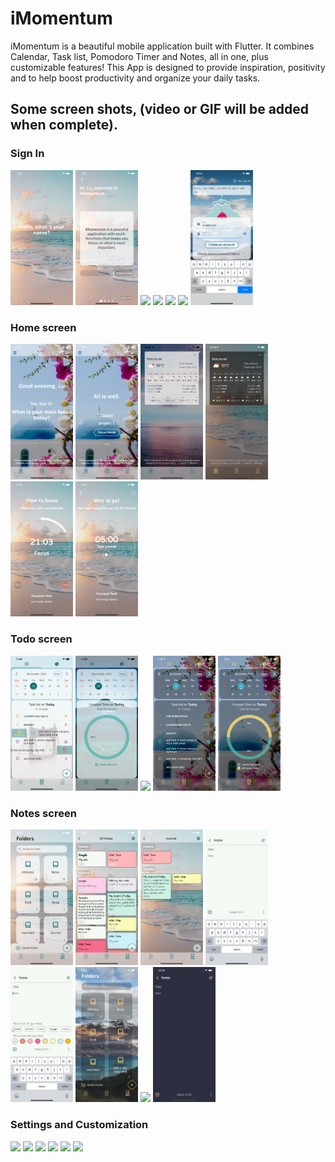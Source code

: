 # iMomentum

iMomentum is a beautiful mobile application built with Flutter. It combines Calendar, Task list, Pomodoro Timer and Notes, all in one, plus customizable features! This App is designed to provide inspiration, positivity and to help boost productivity and organize your daily tasks.

## Some screen shots, (video or GIF will be added when complete).

### Sign In

<p float="left">
  <img src="/screenshots/landing_and_signin/landing1.png" width="100" />
  <img src="/screenshots/landing_and_signin/landing2.png" width="100" />
  <img src="/screenshots/landing_and_signin/landing3.png" width="100" />
  <img src="/screenshots/landing_and_signin/landing4.png" width="100" />
  <img src="/screenshots/landing_and_signin/landing5.png" width="100" />
  <img src="/screenshots/landing_and_signin/signin1.png" width="100" />
  <img src="/screenshots/landing_and_signin/signin3.png" width="100" />
</p>

### Home screen

<p float="left">
  <img src="/screenshots/home_screen/home1.png" width="100" />
  <img src="/screenshots/home_screen/home2.png" width="100" />
  <img src="/screenshots/home_screen/home_weather_light.png" width="100" />
  <img src="/screenshots/home_screen/home_weather_dark.png" width="100" />
  <img src="/screenshots/home_screen/home3.png" width="100" />
  <img src="/screenshots/home_screen/home4.png" width="100" />
</p>

### Todo screen

<p float="left">
  <img src="/screenshots/todo_screen/todo_light1.png" width="100" />
  <img src="/screenshots/todo_screen/todo_light2.png" width="100" />
  <img src="/screenshots/todo_screen/add_reminder.png" width="100" />
  <img src="/screenshots/todo_screen/todo_dark1.png" width="100" />
  <img src="/screenshots/todo_screen/todo_dark2.png" width="100" />
</p>

### Notes screen

<p float="left">
  <img src="/screenshots/notes_screen/folder_light.png" width="100" />
  <img src="/screenshots/notes_screen/notes_light1.png" width="100" />
  <img src="/screenshots/notes_screen/notes_light2.png" width="100" />
  <img src="/screenshots/notes_screen/add_note_light1.png" width="100" />
  <img src="/screenshots/notes_screen/add_note_light2.png" width="100" />
  <img src="/screenshots/notes_screen/folder_dark.png" width="100" />
  <img src="/screenshots/notes_screenn/note_dark1.png" width="100" />
  <img src="/screenshots/notes_screen/add_note_dark1.png" width="100" />
</p>

### Settings and Customization

<p float="left">
  <img src="/screenshots/settings/settings_light/setting1.png" width="100" />
   <img src="/screenshots/settings/settings_light/setting2.png" width="100" />
   <img src="/screenshots/settings/settings_light/setting3.png" width="100" />
   <img src="/screenshots/settings/settings_light/setting4.png" width="100" />
   <img src="/screenshots/settings/settings_light/setting5.png" width="100" /> 
  <img src="/screenshots/settings/settings_light/setting6.png" width="100" />
</p>
